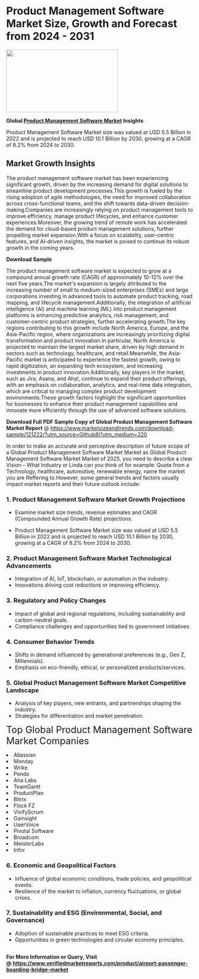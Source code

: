 <H1>Product Management Software Market Size, Growth and Forecast from 2024 - 2031</H1><img class="aligncenter size-medium wp-image-584254" src="https://thirdeyenews.in/wp-content/uploads/2024/09/Global-Market-Research-300x168.jpeg" alt="" width="300" height="168" /><p><strong>Global&nbsp;<a href="https://www.marketsizeandtrends.com/download-sample/121222/?utm_source=Github8j?utm_medium=220">Product Management Software Market</a> Insights</strong></p><p>Product Management Software Market size was valued at USD 5.5 Billion in 2022 and is projected to reach USD 10.1 Billion by 2030, growing at a CAGR of 8.2% from 2024 to 2030.</p><p><h2>Market Growth Insights</h2> <p>The product management software market has been experiencing significant growth, driven by the increasing demand for digital solutions to streamline product development processes.This growth is fueled by the rising adoption of agile methodologies, the need for improved collaboration across cross-functional teams, and the shift towards data-driven decision-making.Companies are increasingly relying on product management tools to improve efficiency, manage product lifecycles, and enhance customer experiences.Moreover, the growing trend of remote work has accelerated the demand for cloud-based product management solutions, further propelling market expansion.With a focus on scalability, user-centric features, and AI-driven insights, the market is poised to continue its robust growth in the coming years.</p> <p><strong>Download Sample</strong></p> <p>The product management software market is expected to grow at a compound annual growth rate (CAGR) of approximately 10-12% over the next five years.The market's expansion is largely attributed to the increasing number of small to medium-sized enterprises (SMEs) and large corporations investing in advanced tools to automate product tracking, road mapping, and lifecycle management.Additionally, the integration of artificial intelligence (AI) and machine learning (ML) into product management platforms is enhancing predictive analytics, risk management, and customer-centric product strategies, further accelerating growth.The key regions contributing to this growth include North America, Europe, and the Asia-Pacific region, where organizations are increasingly prioritizing digital transformation and product innovation.In particular, North America is projected to maintain the largest market share, driven by high demand in sectors such as technology, healthcare, and retail.Meanwhile, the Asia-Pacific market is anticipated to experience the fastest growth, owing to rapid digitization, an expanding tech ecosystem, and increasing investments in product innovation.Additionally, key players in the market, such as Jira, Asana, and Aha!, continue to expand their product offerings, with an emphasis on collaboration, analytics, and real-time data integration, which are critical to managing complex product development environments.These growth factors highlight the significant opportunities for businesses to enhance their product management capabilities and innovate more efficiently through the use of advanced software solutions.<p><span class=""><strong>Download Full PDF Sample Copy of Global Product Management Software Market Report</strong> @ <a href="https://www.marketsizeandtrends.com/download-sample/121222/?utm_source=Github8j?utm_medium=220" target="_blank">https://www.marketsizeandtrends.com/download-sample/121222/?utm_source=Github8j?utm_medium=220</a></span></p><p>In order to make an accurate and perceptive description of future scope of a Global&nbsp;Product Management Software Market Market as Global&nbsp;Product Management Software Market Market of 2025, you need to describe a clear Vision &ndash; What Industry or Linda can you think of for example: Quote from a Technology, healthcare, automotive, renewable energy, name the market you are Reffering to.However, some general trends and factors usually impact market reports and their future outlook include:</p><h3>1.&nbsp;<strong>Product Management Software Market Growth Projections</strong></h3><ul><li>Examine market size trends, revenue estimates and CAGR (Compounded Annual Growth Rate) projections.</li><li><p>Product Management Software Market size was valued at USD 5.5 Billion in 2022 and is projected to reach USD 10.1 Billion by 2030, growing at a CAGR of 8.2% from 2024 to 2030.</p></li></ul><h3>2.&nbsp;<strong>Product Management Software Market Technological Advancements</strong></h3><ul><li>Integration of AI, IoT, blockchain, or automation in the industry.</li><li>Innovations driving cost reductions or improving efficiency.</li></ul><h3>3.&nbsp;<strong>Regulatory and Policy Changes</strong></h3><ul><li>Impact of global and regional regulations, including sustainability and carbon-neutral goals.</li><li>Compliance challenges and opportunities tied to government initiatives.</li></ul><h3>4.&nbsp;<strong>Consumer Behavior Trends</strong></h3><ul><li>Shifts in demand influenced by generational preferences (e.g., Gen Z, Millennials).</li><li>Emphasis on eco-friendly, ethical, or personalized products/services.</li></ul><h3>5.&nbsp;<strong>Global Product Management Software Market Competitive Landscape</strong></h3><ul><li>Analysis of key players, new entrants, and partnerships shaping the industry.</li><li>Strategies for differentiation and market penetration.</li></ul><p data-pm-slice="1 1 []"><span style="color: inherit; font-family: inherit; font-size: 25px;">Top Global Product Management Software Market Companies</span></p><div class="" data-test-id=""><p><li>Atlassian</li><li> Monday</li><li> Wrike</li><li> Pendo</li><li> Aha Labs</li><li> TeamGantt</li><li> ProductPlan</li><li> Bitrix</li><li> Flock FZ</li><li> VivifyScrum</li><li> Gainsight</li><li> UserVoice</li><li> Pivotal Software</li><li> Broadcom</li><li> MeisterLabs</li><li> Infor</li></p></div><h3>6.&nbsp;<strong>Economic and Geopolitical Factors</strong></h3><ul><li>Influence of global economic conditions, trade policies, and geopolitical events.</li><li>Resilience of the market to inflation, currency fluctuations, or global crises.</li></ul><h3>7.&nbsp;<strong>Sustainability and ESG (Environmental, Social, and Governance)</strong></h3><ul><li>Adoption of sustainable practices to meet ESG criteria.</li><li>Opportunities in green technologies and circular economy principles.</li></ul><h2><strong style="font-size: 14px;">For More Information or Query, Visit @&nbsp;</strong><a style="background-color: #ffffff; font-size: 14px;" href="https://www.marketsizeandtrends.com/report/product-management-software-market/" target="_blank">https://www.verifiedmarketreports.com/product/airport-passenger-boarding-bridge-market</a></h2>